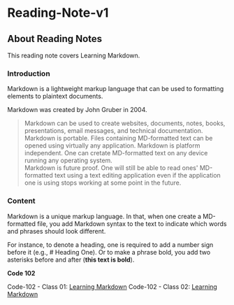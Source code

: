 # Reading-Note-v1  

## About Reading Notes

This reading note covers Learning Markdown.

### Introduction

Markdown is a lightweight markup language that can  be used to formatting elements to plaintext documents.

Markdown was created by John Gruber in 2004.

> Markdown can be used to create websites, documents, notes, books, presentations, email messages, and technical documentation.
> Markdown is portable. Files containing MD-formatted text can be opened using virtually any application.
> Markdown is platform independent. One can cretate MD-formatted text on any device running any operating system.  
> Markdown is future proof. One will still be able to read ones' MD-formatted text using a text editing application even if the application one is using stops working at some point in the future.

### Content

Markdown is a unique markup language. In that, when one create a MD-formatted file, you add Markdown syntax to the text to indicate which words and phrases should look different.

For instance, to denote a heading, one is required to add a number sign before it (e.g., # Heading One). Or to make a phrase bold, you add two asterisks before and after (**this text is bold**).

**Code 102**

Code-102 - Class 01: [Learning Markdown](https://github.com/TundeWebzy/Reading-Note-v1.git)
Code-102 - Class 02: [Learning Markdown](https://github.com/TundeWebzy/Reading-Note-v1.git)
